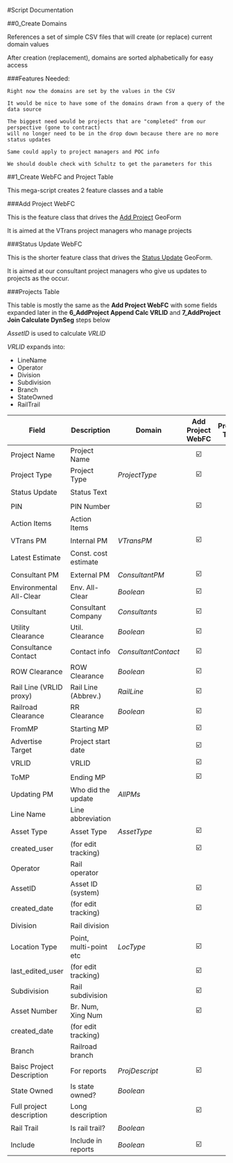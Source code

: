 #Script Documentation

##0_Create Domains

References a set of simple CSV files that will create (or replace) current domain values

After creation (replacement), domains are sorted alphabetically for easy access

###Features Needed:
```
Right now the domains are set by the values in the CSV

It would be nice to have some of the domains drawn from a query of the data source

The biggest need would be projects that are "completed" from our perspective (gone to contract) 
will no longer need to be in the drop down because there are no more status updates

Same could apply to project managers and POC info 

We should double check with Schultz to get the parameters for this
```

##1_Create WebFC and Project Table

This mega-script creates 2 feature classes and a table

###Add Project WebFC

This is the feature class that drives the [Add Project](http://vtrans.maps.arcgis.com/home/item.html?id=e6b7696ea6744ca0818a799a15c88407) GeoForm

It is aimed at the VTrans project managers who manage projects

###Status Update WebFC

This is the shorter feature class that drives the [Status Update](http://vtrans.maps.arcgis.com/home/item.html?id=eae67051b1cf44dfaf33f7d627327a69) GeoForm.

It is aimed at our consultant project managers who give us updates to projects as the occur.

###Projects Table

This table is mostly the same as the **Add Project WebFC** with some fields expanded later in the **6_AddProject Append Calc VRLID** and **7_AddProject Join Calculate DynSeg** steps below

_AssetID_ is used to calculate _VRLID_

_VRLID_ expands into:
- LineName
- Operator
- Division
- Subdivision
- Branch
- StateOwned
- RailTrail

| Field                       | Description            | Domain                | Add Project WebFC           | Projects Table              | Status Update WebFC         |
| --------------------------- | ---------------------  | --------------------- | :-------------------------: | :-------------------------: | :-------------------------: |
| Project Name                | Project Name           |                       | :ballot_box_with_check:     | :ballot_box_with_check:     | :ballot_box_with_check:     |
| Project Type                | Project Type           | _ProjectType_         | :ballot_box_with_check:     | :ballot_box_with_check:     |                             |
| Status Update               | Status Text            |                       |                             |                             | :ballot_box_with_check:     |
| PIN                         | PIN Number             |                       | :ballot_box_with_check:     | :ballot_box_with_check:     |                             |
| Action Items                | Action Items           |                       |                             |                             | :ballot_box_with_check:     |
| VTrans PM                   | Internal PM            | _VTransPM_            | :ballot_box_with_check:     | :ballot_box_with_check:     |                             |
| Latest Estimate             | Const. cost estimate   |                       |                             |                             |                             |
| Consultant PM               | External PM            | _ConsultantPM_        | :ballot_box_with_check:     | :ballot_box_with_check:     |                             |
| Environmental All-Clear     | Env. All-Clear         | _Boolean_             | :ballot_box_with_check:     | :ballot_box_with_check:     | :ballot_box_with_check:     |
| Consultant                  | Consultant Company     | _Consultants_         | :ballot_box_with_check:     |                             | :ballot_box_with_check:     |
| Utility Clearance           | Util. Clearance        | _Boolean_             | :ballot_box_with_check:     | :ballot_box_with_check:     | :ballot_box_with_check:     |
| Consultance Contact         | Contact info           | _ConsultantContact_   | :ballot_box_with_check:     | :ballot_box_with_check:     |                             |
| ROW Clearance               | ROW Clearance          | _Boolean_             | :ballot_box_with_check:     | :ballot_box_with_check:     | :ballot_box_with_check:     |
| Rail Line (VRLID proxy)     | Rail Line (Abbrev.)    | _RailLine_            | :ballot_box_with_check:     | :ballot_box_with_check:     |                             |
| Railroad Clearance          | RR Clearance           | _Boolean_             | :ballot_box_with_check:     | :ballot_box_with_check:     | :ballot_box_with_check:     |
| FromMP                      | Starting MP            |                       | :ballot_box_with_check:     | :ballot_box_with_check:     |                             |
| Advertise Target            | Project start date     |                       | :ballot_box_with_check:     | :ballot_box_with_check:     | :ballot_box_with_check:     |
| VRLID                       | VRLID                  |                       | :ballot_box_with_check:     | :ballot_box_with_check:     |                             |
| ToMP                        | Ending MP              |                       | :ballot_box_with_check:     | :ballot_box_with_check:     |                             |
| Updating PM                 | Who did the update     | _AllPMs_              |                             | :ballot_box_with_check:     |                             |
| Line Name                   | Line abbreviation      |                       |                             | :ballot_box_with_check:     |                             |
| Asset Type                  | Asset Type             | _AssetType_           | :ballot_box_with_check:     | :ballot_box_with_check:     |                             |
| created_user                | (for edit tracking)    |                       | :ballot_box_with_check:     |                             | :ballot_box_with_check:     |
| Operator                    | Rail operator          |                       |                             |                             | :ballot_box_with_check:     |
| AssetID                     | Asset ID (system)      |                       | :ballot_box_with_check:     | :ballot_box_with_check:     |                             |
| created_date                | (for edit tracking)    |                       | :ballot_box_with_check:     |                             | :ballot_box_with_check:     |
| Division                    | Rail division          |                       |                             |                             | :ballot_box_with_check:     |
| Location Type               | Point, multi-point etc | _LocType_             | :ballot_box_with_check:     | :ballot_box_with_check:     |                             |
| last_edited_user            | (for edit tracking)    |                       | :ballot_box_with_check:     |                             | :ballot_box_with_check:     |
| Subdivision                 | Rail subdivision       |                       | :ballot_box_with_check:     |                             | :ballot_box_with_check:     |
| Asset Number                | Br. Num, Xing Num      |                       | :ballot_box_with_check:     | :ballot_box_with_check:     |                             |
| created_date                | (for edit tracking)    |                       |                             |                             | :ballot_box_with_check:     |
| Branch                      | Railroad branch        |                       |                             | :ballot_box_with_check:     |                             |
| Baisc Project Description   | For reports            | _ProjDescript_        | :ballot_box_with_check:     | :ballot_box_with_check:     |                             |
| State Owned                 | Is state owned?        | _Boolean_             |                             | :ballot_box_with_check:     |                             |
| Full project description    | Long description       |                       | :ballot_box_with_check:     | :ballot_box_with_check:     |                             |
| Rail Trail                  | Is rail trail?         | _Boolean_             |                             | :ballot_box_with_check:     |                             |
| Include                     | Include in reports     | _Boolean_             | :ballot_box_with_check:     | :ballot_box_with_check:     |                             |